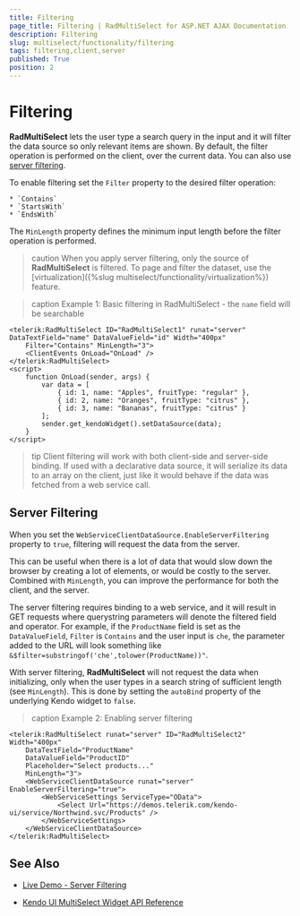 ```yaml
---
title: Filtering
page_title: Filtering | RadMultiSelect for ASP.NET AJAX Documentation
description: Filtering
slug: multiselect/functionality/filtering
tags: filtering,client,server
published: True
position: 2
---
```


# Filtering

**RadMultiSelect** lets the user type a search query in the input and it will filter the data source so only relevant items are shown. By default, the filter operation is performed on the client, over the current data. You can also use [server filtering](#server-filtering).

To enable filtering set the `Filter` property to the desired filter operation:

    * `Contains`
    * `StartsWith`
    * `EndsWith`

The `MinLength` property defines the minimum input length before the filter operation is performed.

>caution When you apply server filtering, only the source of **RadMultiSelect** is filtered. To page and filter the dataset, use the [virtualization]({%slug multiselect/functionality/virtualization%}) feature.
>

>caption Example 1: Basic filtering in RadMultiSelect - the `name` field will be searchable

````ASP.NET
<telerik:RadMultiSelect ID="RadMultiSelect1" runat="server" DataTextField="name" DataValueField="id" Width="400px"
    Filter="Contains" MinLength="3">
    <ClientEvents OnLoad="OnLoad" />
</telerik:RadMultiSelect>
<script>
    function OnLoad(sender, args) {
        var data = [
            { id: 1, name: "Apples", fruitType: "regular" },
            { id: 2, name: "Oranges", fruitType: "citrus" },
            { id: 3, name: "Bananas", fruitType: "citrus" }
        ];
        sender.get_kendoWidget().setDataSource(data);
    }
</script>
````

>tip Client filtering will work with both client-side and server-side binding. If used with a declarative data source, it will serialize its data to an array on the client, just like it would behave if the data was fetched from a web service call.

## Server Filtering

When you set the `WebServiceClientDataSource.EnableServerFiltering` property to `true`, filtering will request the data from the server.

This can be useful when there is a lot of data that would slow down the browser by creating a lot of elements, or would be costly to the server. Combined with `MinLength`, you can improve the performance for both the client, and the server.

The server filtering requires binding to a web service, and it will result in GET requests where querystring parameters will denote the filtered field and operator. For example, if the `ProductName` field is set as the `DataValueField`, `Filter` is `Contains` and the user input is `che`, the parameter added to the URL will look something like `&$filter=substringof('che',tolower(ProductName))"`.

With server filtering, **RadMultiSelect** will not request the data when initializing, only when the user types in a search string of sufficient length (see `MinLength`). This is done by setting the `autoBind` property of the underlying Kendo widget to `false`.

>caption Example 2: Enabling server filtering

````ASP.NET
<telerik:RadMultiSelect runat="server" ID="RadMultiSelect2" Width="400px"
    DataTextField="ProductName"
    DataValueField="ProductID"
    Placeholder="Select products..."
    MinLength="3">
    <WebServiceClientDataSource runat="server" EnableServerFiltering="true">
        <WebServiceSettings ServiceType="OData">
            <Select Url="https://demos.telerik.com/kendo-ui/service/Northwind.svc/Products" />
        </WebServiceSettings>
    </WebServiceClientDataSource>
</telerik:RadMultiSelect>
````

## See Also

* [Live Demo - Server Filtering](https://demos.telerik.com/aspnet-ajax/multiselect/serverfiltering/defaultcs.aspx)

* [Kendo UI MultiSelect Widget API Reference](https://docs.telerik.com/kendo-ui/api/javascript/ui/multiselect)

